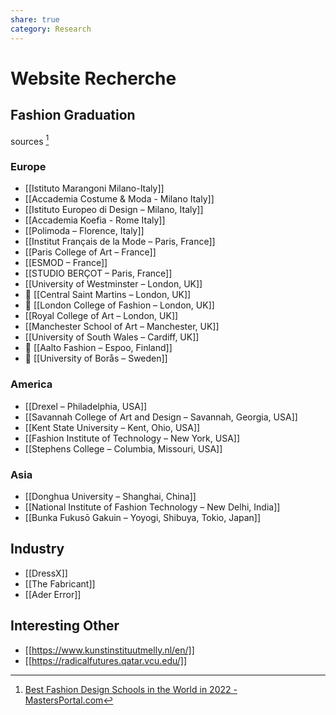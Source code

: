 ```yaml
---
share: true
category: Research
---
```


# Website Recherche

## Fashion Graduation
sources [^1]

[^1]: [Best Fashion Design Schools in the World in 2022 - MastersPortal.com](https://www.mastersportal.com/articles/2780/best-fashion-design-schools-in-the-world-in-2022.html)

### Europe
- [[Istituto Marangoni Milano-Italy]]
- [[Accademia Costume & Moda - Milano Italy]]
- [[Istituto Europeo di Design – Milano, Italy]]
- [[Accademia Koefia - Rome Italy]]
- [[Polimoda – Florence, Italy]]
- [[Institut Français de la Mode – Paris, France]]
- [[Paris College of Art – France]]
- [[ESMOD – France]]
- [[STUDIO BERÇOT – Paris, France]]
- [[University of Westminster – London, UK]]
- 🔎 [[Central Saint Martins – London, UK]]
- 🔎 [[London College of Fashion – London, UK]]
- [[Royal College of Art – London, UK]]
- [[Manchester School of Art – Manchester, UK]]
- [[University of South Wales – Cardiff, UK]]
- 🔎 [[Aalto Fashion – Espoo, Finland]]
- 🔎 [[University of Borås – Sweden]]

### America
- [[Drexel – Philadelphia, USA]]
- [[Savannah College of Art and Design – Savannah, Georgia, USA]]
- [[Kent State University – Kent, Ohio, USA]]
- [[Fashion Institute of Technology – New York, USA]]
- [[Stephens College  – Columbia, Missouri, USA]]

### Asia
- [[Donghua University – Shanghai, China]]
- [[National Institute of Fashion Technology – New Delhi, India]]
- [[Bunka Fukusō Gakuin – Yoyogi, Shibuya, Tokio, Japan]]

## Industry
- [[DressX]]
- [[The Fabricant]]
- [[Ader Error]]

## Interesting Other
- [[https://www.kunstinstituutmelly.nl/en/]]
- [[https://radicalfutures.qatar.vcu.edu/]]
